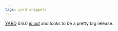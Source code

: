 ```yaml
---
tags: yard snippets
---
```


[YARD](/wiki/YARD) 0.6.0 [is out](http://gnuu.org/2010/08/29/announcing-yard-0-6-0/) and looks to be a pretty big release.

